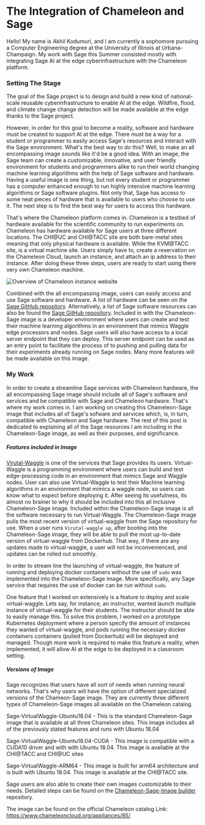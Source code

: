 # The Integration of Chameleon and Sage
Hello! My name is Akhil Kodumuri, and I am currently a sophomore pursuing a Computer Engineering degree at the University of Illinois at Urbana-Champaign. My work with Sage this Summer consisted mostly with integrating Sage AI at the edge cyberinfrastructure with the Chameleon platform.

### Setting The Stage
The goal of the Sage project is to design and build a new kind of national-scale reusable cyberinfrastructure to enable AI at the edge. Wildfire, flood, and climate change change detection will be made available at the edge thanks to the Sage project.

However, in order for this goal to become a reality, software and hardware must be created to support AI at the edge. There must be a way for a student or programmer to easily access Sage's resources and interact with the Sage environment.
What's the best way to do this? Well, to make an all encompassing image sounds like it'd be a good idea. With an image, the Sage team can create a customizable, innovative, and user friendly environment for students and programmers alike to run their world changing machine learning algorithms with the help of Sage software and hardware. Having a useful image is one thing, but not every student or programmer has a computer enhanced enough to run highly intensive machine learning algorithms or Sage software plugins. Not only that, Sage has access to some neat pieces of hardware that is available to users who choose to use it. The next step is to find the best way for users to access this hardware.

That's where the Chameleon platform comes in. Chameleon is a testbed of hardware available for the scientific community to run experiments on. Chameleon has hardware available for Sage users at three different locations. The CHI@UC and CHI@TACC site are both bare-metal sites meaning that only physical hardware is available. While the KVM@TACC site, is a virtual machine site. Users simply have to, create a reservation on the Chameleon Cloud, launch an instance, and attach an ip address to their instance. After doing these three steps, users are ready to start using there very own Chameleon machine.

![Overview of Chameleon instance website](images/chameleon.png=1000x)

Combined with the all encompassing image, users can easily access and use Sage software and hardware. A list of hardware can be seen on the [Sage GitHub repository](https://github.com/sagecontinuum/sage/blob/master/architecture_overview.md). Alternatively, a list of Sage software resources can also be found the [Sage GitHub repository](https://github.com/sagecontinuum/sage/blob/master/architecture_overview.md). Included in with the Chameleon-Sage image is a developer environment where users can create and test their machine learning algorithms in an environment that mimics Waggle edge processors and nodes. Sage users will also have access to a local server endpoint that they can deploy. This server endpoint can be used as an entry point to facilitate the process of to pushing and pulling data for their experiments already running on Sage nodes. Many more features will be made available on this image.

### My Work
In order to create a streamline Sage services with Chameleon hardware, the all encompassing Sage image should include all of Sage's software and services and be compatible with Sage and Chameleon hardware. That's where my work comes in. I am working on creating this Chameleon-Sage image that includes all of Sage's sofware and services which, is, in turn, compatible with Chameleon and Sage hardware. The rest of this post is dedicated to explaining all of the Sage resources I am including in the Chameleon-Sage image, as well as their purposes, and significance.

##### Features included in Image
[Virutal-Waggle](https://github.com/waggle-sensor/waggle-node) is one of the services that Sage provides its users. Virtual-Waggle is a programming environment where users can build and test edge-processing code in an environment that mimics Sage and Waggle nodes. User can also use Virtual-Waggle to test their Machine learning algorithms in an environment that mimics a waggle node, so users can know what to expect before deploying it.
After seeing its usefulness, its almost no brainer to why it should be included into this all inclusive Chameleon-Sage image. Included within the Chameleon-Sage image is all the software necessary to run Virtual-Waggle. The Chameleon-Sage image pulls the most recent version of virtual-waggle from the Sage repository for use. When a user runs `Virutal-waggle up`, after booting into the Chameleon-Sage image, they will be able to pull the most up-to-date version of virtual-waggle from Dockerhub. That way, if there are any updates made to virtual-waggle, a user will not be inconvenienced, and updates can be rolled out smoothly.

In order to stream line the launching of virtual-waggle, the feature of running and deploying docker containers without the use of `sudo` was implemented into the Chameleon-Sage image. More specifically, any Sage service that requires the use of docker can be run without `sudo`.

One feature that I worked on extensively is a feature to deploy and scale virtual-waggle. Lets say, for instance, an instructor, wanted launch multiple instance of virtual-waggle for their students. The instructor should be able to easily manage this. To solve this problem, I worked on a prototype Kubernetes deployment where a person specify the amount of instances they wanted of virtual-waggle, and pods running the necessary docker containers containers (pulled from Dockerhub) will be deployed and managed. Though more work is required to make this feature a reality, when implemented, it will allow AI at the edge to be deployed in a classroom setting.

##### Versions of Image
Sage recognizes that users have all sort of needs when running neural networks. That's why users will have the option of different specialized versions of the Chameon-Sage image. They are currently three different types of Chameleon-Sage images all available on the Chameleon catalog.

Sage-VirtualWaggle-Ubuntu18.04 - This is the standard Chameleon-Sage image that is available at all three Chameleon sites. This image includes all of the previously stated features and runs with Ubuntu 18.04

Sage-VirtualWaggle-Ubuntu18.04-CUDA - This image is compatible with a CUDA10 driver and with with Ubuntu 18.04. This image is available at the CHI@TACC and CHI@UC sites

Sage-VirtualWaggle-ARM64 - This image is built for arm64 architecture and is built with Ubuntu 18.04. This image is available at the CHI@TACC site.

Sage users are also able to create their own images customizable to their needs. Detailed steps can be found on the [Chameleon-Sage-Image builder](https://github.com/sagecontinuum/Chameleon-Sage-Image-Builder) repository.

The image can be found on the official Chameleon catalog
Link: https://www.chameleoncloud.org/appliances/85/
